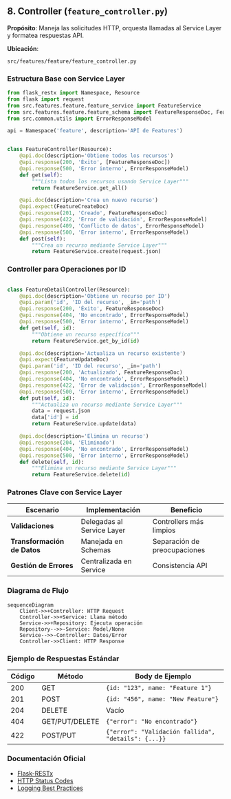 ## 8. Controller (`feature_controller.py`)  
**Propósito**: Maneja las solicitudes HTTP, orquesta llamadas al Service Layer y formatea respuestas API.  

**Ubicación**:  
```
src/features/feature/feature_controller.py  
```

### Estructura Base con Service Layer
```python
from flask_restx import Namespace, Resource
from flask import request
from src.features.feature.feature_service import FeatureService
from src.features.feature.feature_schema import FeatureResponseDoc, FeatureCreateDoc, FeatureUpdateDoc
from src.common.utils import ErrorResponseModel

api = Namespace('feature', description='API de Features')


class FeatureController(Resource):
    @api.doc(description='Obtiene todos los recursos')
    @api.response(200, 'Éxito', [FeatureResponseDoc])
    @api.response(500, 'Error interno', ErrorResponseModel)
    def get(self):
        """Lista todos los recursos usando Service Layer"""
        return FeatureService.get_all()

    @api.doc(description='Crea un nuevo recurso')
    @api.expect(FeatureCreateDoc)
    @api.response(201, 'Creado', FeatureResponseDoc)
    @api.response(422, 'Error de validación', ErrorResponseModel)
    @api.response(409, 'Conflicto de datos', ErrorResponseModel)
    @api.response(500, 'Error interno', ErrorResponseModel)
    def post(self):
        """Crea un recurso mediante Service Layer"""
        return FeatureService.create(request.json)


```

### Controller para Operaciones por ID
```python

class FeatureDetailController(Resource):
    @api.doc(description='Obtiene un recurso por ID')
    @api.param('id', 'ID del recurso', _in='path')
    @api.response(200, 'Éxito', FeatureResponseDoc)
    @api.response(404, 'No encontrado', ErrorResponseModel)
    @api.response(500, 'Error interno', ErrorResponseModel)
    def get(self, id):
        """Obtiene un recurso específico"""
        return FeatureService.get_by_id(id)

    @api.doc(description='Actualiza un recurso existente')
    @api.expect(FeatureUpdateDoc)
    @api.param('id', 'ID del recurso', _in='path')
    @api.response(200, 'Actualizado', FeatureResponseDoc)
    @api.response(404, 'No encontrado', ErrorResponseModel)
    @api.response(422, 'Error de validación', ErrorResponseModel)
    @api.response(500, 'Error interno', ErrorResponseModel)
    def put(self, id):
        """Actualiza un recurso mediante Service Layer"""
        data = request.json
        data['id'] = id
        return FeatureService.update(data)

    @api.doc(description='Elimina un recurso')
    @api.response(204, 'Eliminado')
    @api.response(404, 'No encontrado', ErrorResponseModel)
    @api.response(500, 'Error interno', ErrorResponseModel)
    def delete(self, id):
        """Elimina un recurso mediante Service Layer"""
        return FeatureService.delete(id)
```

### Patrones Clave con Service Layer

| Escenario | Implementación | Beneficio |
|-----------|----------------|-----------|
| **Validaciones** | Delegadas al Service Layer | Controllers más limpios |
| **Transformación de Datos** | Manejada en Schemas | Separación de preocupaciones |
| **Gestión de Errores** | Centralizada en Service | Consistencia API |

### Diagrama de Flujo
```mermaid
sequenceDiagram
    Client->>+Controller: HTTP Request
    Controller->>+Service: Llama método
    Service->>+Repository: Ejecuta operación
    Repository-->>-Service: Model/None
    Service-->>-Controller: Datos/Error
    Controller->>Client: HTTP Response
```

### Ejemplo de Respuestas Estándar

| Código | Método         | Body de Ejemplo                                     |
| ------ | -------------- | --------------------------------------------------- |
| 200    | GET            | `{id: "123", name: "Feature 1"}`                    |
| 201    | POST           | `{id: "456", name: "New Feature"}`                  |
| 204    | DELETE         | Vacío                                               |
| 404    | GET/PUT/DELETE | `{"error": "No encontrado"}`                        |
| 422    | POST/PUT       | `{"error": "Validación fallida", "details": {...}}` |

### Documentación Oficial
- [Flask-RESTx](https://flask-restx.readthedocs.io/en/latest/)
- [HTTP Status Codes](https://developer.mozilla.org/en-US/docs/Web/HTTP/Status)
- [Logging Best Practices](https://docs.python.org/3/howto/logging.html)

